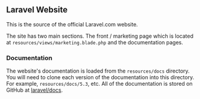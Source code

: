 ## Laravel Website

This is the source of the official Laravel.com website.

The site has two main sections. The front / marketing page which is located at `resources/views/marketing.blade.php` and the documentation pages.

### Documentation

The website's documentation is loaded from the `resources/docs` directory. You will need to clone each version of the documentation into this directory. For example, `resources/docs/5.3`, etc. All of the documentation is stored on GitHub at [laravel/docs](https://github.com/laravel/docs).
